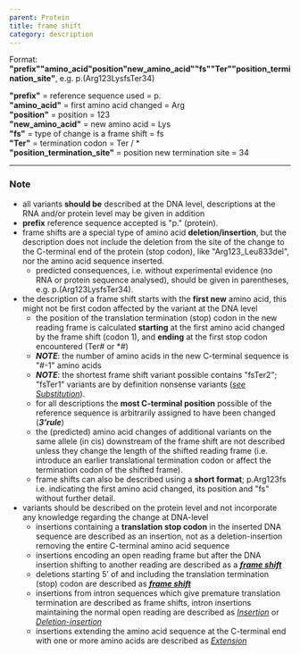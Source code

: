 ```yaml
---
parent: Protein
title: frame shift
category: description
---
```


Format:   **"prefix""amino_acid"position"new_amino_acid""fs""Ter""position_termination_site"**,  e.g. p.(Arg123LysfsTer34)

**"prefix"**  =  reference sequence used  =  p.<br>
**"amino_acid"**  =  first amino acid changed  =  Arg<br>
**"position"**  =  position  =  123<br>
**"new_amino_acid"**  =  new amino acid  =  Lys<br>
**"fs"**  =  type of change is a frame shift  =  fs<br>
**"Ter"**  =  termination codon  =  Ter / \*<br>
**"position_termination_site"**  =  position new termination site  =  34

---

### Note

*	all variants **should be** described at the DNA level, descriptions at the RNA and/or protein level may be given in addition
*	**prefix** reference sequence accepted is "p." (protein).
*	frame shifts are a special type of amino acid **deletion/insertion**, but the description does not include the deletion from the site of the change to the C-terminal end of the protein (stop codon), like "Arg123\_Leu833del", nor the amino acid sequence inserted.
	*	predicted consequences, i.e. without experimental evidence (no RNA or protein sequence analysed), should be given in parentheses, e.g. p.(Arg123LysfsTer34).
*	the description of a frame shift starts with the **first new** amino acid, this might not be first codon affected by the variant at the DNA level
	*	the position of the translation termination (stop) codon in the new reading frame is calculated **starting** at the first amino acid changed by the frame shift (codon 1), and **ending** at the first stop codon encountered (Ter# or \*#)<br>
	*	_**NOTE**_: the number of amino acids in the new C-terminal sequence is "#-1" amino acids<br>
	*	_**NOTE**_: the shortest frame shift variant possible contains "fsTer2"; "fsTer1" variants are by definition nonsense variants ([_see Substitution_](/recommendations/protein/variant/substitution/)).
	*	for all descriptions the **most C-terminal position** possible of the reference sequence is arbitrarily assigned to have been changed (_**3'rule**_)
	*	the (predicted) amino acid changes of additional variants on the same allele (in cis) downstream of the frame shift are not described unless they change the length of the shifted reading frame (i.e. introduce an earlier translational termination codon or affect the termination codon of the shifted frame). 	
	*	frame shifts can also be described using a **short format**; p.Arg123fs i.e. indicating the first amino acid changed, its position and "fs" without further detail.
*	variants should be described on the protein level and not incorporate any knowledge regarding the change at DNA-level
	*	insertions containing a **translation stop codon** in the inserted DNA sequence are described as an insertion, not as a deletion-insertion removing the entire C-terminal amino acid sequence
	*	insertions encoding an open reading frame but after the DNA insertion shifting to another reading are described as a [_**frame shift**_](/recommendations/protein/variant/frameshift/)
	*	deletions starting 5’ of and including the translation termination (stop) codon are described as [_**frame shift**_](/recommendations/protein/variant/frameshift/)
	*	insertions from intron sequences which give premature translation termination are described as frame shifts, intron insertions maintaining the normal open reading are described as [_Insertion_](/recommendations/protein/variant/insertion/) or [_Deletion-insertion_](/recommendations/protein/variant/delins/)
	*	insertions extending the amino acid sequence at the C-terminal end with one or more amino acids are described as [_Extension_](/recommendations/protein/variant/extension/)
